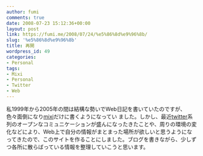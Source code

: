 ```yaml
---
author: fumi
comments: true
date: 2008-07-23 15:12:36+00:00
layout: post
link: https://fumi.me/2008/07/24/%e5%86%8d%e9%96%8b/
slug: '%e5%86%8d%e9%96%8b'
title: 再開
wordpress_id: 49
categories:
- Personal
tags:
- Mixi
- Personal
- Twitter
- Web
---
```


私1999年から2005年の間は結構な勢いでWeb日記を書いていたのですが、
色々面倒になり[mixi](http://mixi.jp/)だけに書くようになってい
ました。しかし、最近[twitter](http://twitter.com)系列のオープンなコミュニケーションが盛んになったきたことや、周りの環境の変化などにより、Web上で自分の情報がまとまった場所が欲しいと思うようになってきたので、このサイトを作ることにしました。ブログを書きながら、少しずつ各所に散らばっている情報を整理していこうと思います。

